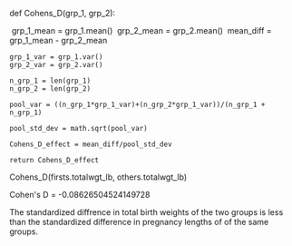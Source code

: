 def Cohens_D(grp_1, grp_2):

​    grp_1_mean = grp_1.mean()
​    grp_2_mean = grp_2.mean()
​    mean_diff = grp_1_mean - grp_2_mean


    grp_1_var = grp_1.var()
    grp_2_var = grp_2.var()
    
    n_grp_1 = len(grp_1)
    n_grp_2 = len(grp_2)
    
    pool_var = ((n_grp_1*grp_1_var)+(n_grp_2*grp_1_var))/(n_grp_1 + n_grp_1)
    
    pool_std_dev = math.sqrt(pool_var)
    
    Cohens_D_effect = mean_diff/pool_std_dev
    
    return Cohens_D_effect

Cohens_D(firsts.totalwgt_lb, others.totalwgt_lb)

Cohen's D = -0.08626504524149728

The standardized diffrence in total birth weights of the two groups is less than the standardized difference in pregnancy lengths of of the same groups.
